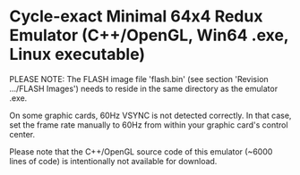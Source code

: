 # Cycle-exact Minimal 64x4 Redux Emulator (C++/OpenGL, Win64 .exe, Linux executable)

PLEASE NOTE: The FLASH image file 'flash.bin' (see section 'Revision .../FLASH Images') needs to reside in the same directory as the emulator .exe.

On some graphic cards, 60Hz VSYNC is not detected correctly. In that case, set the frame rate manually to 60Hz from within your graphic card's control center.

Please note that the C++/OpenGL source code of this emulator (~6000 lines of code) is intentionally not available for download.
